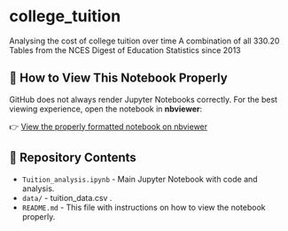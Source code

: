 # college_tuition
Analysing the cost of college tuition over time
A combination of all 330.20 Tables from the NCES Digest of Education Statistics since 2013


## 📌 How to View This Notebook Properly

GitHub does not always render Jupyter Notebooks correctly. For the best viewing experience, open the notebook in **nbviewer**:

👉 [View the properly formatted notebook on nbviewer](https://nbviewer.jupyter.org/https://github.com/Ranjanirr/college_tuition/blob/main/Tuition_Analysis.ipynb)

## 📂 Repository Contents

- `Tuition_analysis.ipynb` - Main Jupyter Notebook with code and analysis.
- `data/` - tuition_data.csv .
- `README.md` - This file with instructions on how to view the notebook properly.


